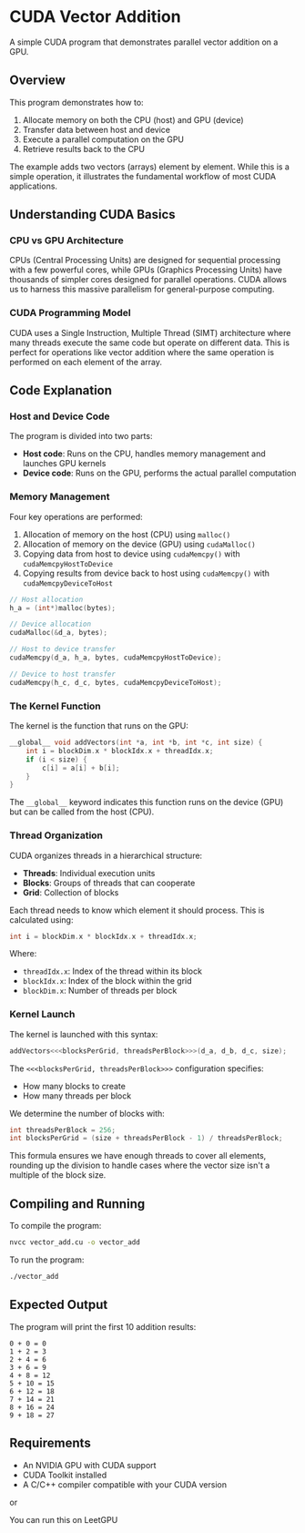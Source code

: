 # CUDA Vector Addition

A simple CUDA program that demonstrates parallel vector addition on a GPU.

## Overview

This program demonstrates how to:
1. Allocate memory on both the CPU (host) and GPU (device)
2. Transfer data between host and device
3. Execute a parallel computation on the GPU
4. Retrieve results back to the CPU

The example adds two vectors (arrays) element by element. While this is a simple operation, it illustrates the fundamental workflow of most CUDA applications.

## Understanding CUDA Basics

### CPU vs GPU Architecture

CPUs (Central Processing Units) are designed for sequential processing with a few powerful cores, while GPUs (Graphics Processing Units) have thousands of simpler cores designed for parallel operations. CUDA allows us to harness this massive parallelism for general-purpose computing.

### CUDA Programming Model

CUDA uses a Single Instruction, Multiple Thread (SIMT) architecture where many threads execute the same code but operate on different data. This is perfect for operations like vector addition where the same operation is performed on each element of the array.

## Code Explanation

### Host and Device Code

The program is divided into two parts:
- **Host code**: Runs on the CPU, handles memory management and launches GPU kernels
- **Device code**: Runs on the GPU, performs the actual parallel computation

### Memory Management

Four key operations are performed:
1. Allocation of memory on the host (CPU) using `malloc()`
2. Allocation of memory on the device (GPU) using `cudaMalloc()`
3. Copying data from host to device using `cudaMemcpy()` with `cudaMemcpyHostToDevice`
4. Copying results from device back to host using `cudaMemcpy()` with `cudaMemcpyDeviceToHost`

```c
// Host allocation
h_a = (int*)malloc(bytes);

// Device allocation
cudaMalloc(&d_a, bytes);

// Host to device transfer
cudaMemcpy(d_a, h_a, bytes, cudaMemcpyHostToDevice);

// Device to host transfer
cudaMemcpy(h_c, d_c, bytes, cudaMemcpyDeviceToHost);
```

### The Kernel Function

The kernel is the function that runs on the GPU:

```c
__global__ void addVectors(int *a, int *b, int *c, int size) {
    int i = blockDim.x * blockIdx.x + threadIdx.x;
    if (i < size) {
        c[i] = a[i] + b[i];
    }
}
```

The `__global__` keyword indicates this function runs on the device (GPU) but can be called from the host (CPU).

### Thread Organization

CUDA organizes threads in a hierarchical structure:
- **Threads**: Individual execution units
- **Blocks**: Groups of threads that can cooperate
- **Grid**: Collection of blocks

Each thread needs to know which element it should process. This is calculated using:

```c
int i = blockDim.x * blockIdx.x + threadIdx.x;
```

Where:
- `threadIdx.x`: Index of the thread within its block
- `blockIdx.x`: Index of the block within the grid
- `blockDim.x`: Number of threads per block

### Kernel Launch

The kernel is launched with this syntax:

```c
addVectors<<<blocksPerGrid, threadsPerBlock>>>(d_a, d_b, d_c, size);
```

The `<<<blocksPerGrid, threadsPerBlock>>>` configuration specifies:
- How many blocks to create
- How many threads per block

We determine the number of blocks with:

```c
int threadsPerBlock = 256;
int blocksPerGrid = (size + threadsPerBlock - 1) / threadsPerBlock;
```

This formula ensures we have enough threads to cover all elements, rounding up the division to handle cases where the vector size isn't a multiple of the block size.

## Compiling and Running

To compile the program:

```bash
nvcc vector_add.cu -o vector_add
```

To run the program:

```bash
./vector_add
```

## Expected Output

The program will print the first 10 addition results:

```
0 + 0 = 0
1 + 2 = 3
2 + 4 = 6
3 + 6 = 9
4 + 8 = 12
5 + 10 = 15
6 + 12 = 18
7 + 14 = 21
8 + 16 = 24
9 + 18 = 27
```

## Requirements

- An NVIDIA GPU with CUDA support
- CUDA Toolkit installed
- A C/C++ compiler compatible with your CUDA version

or

You can run this on LeetGPU